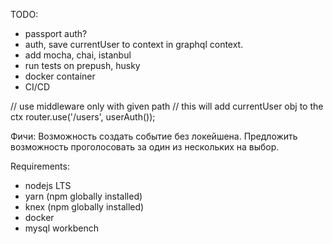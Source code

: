 TODO:
- passport auth? 
- auth, save currentUser to context in graphql context.
- add mocha, chai, istanbul
- run tests on prepush, husky
- docker container
- CI/CD

// use middleware only with given path
// this will add currentUser obj to the ctx
router.use('/users', userAuth());

Фичи:
Возможность создать событие без локейшена.
Предложить возможность проголосовать за один из нескольких на выбор.

Requirements:
- nodejs LTS
- yarn (npm globally installed)
- knex (npm globally installed)
- docker
- mysql workbench
